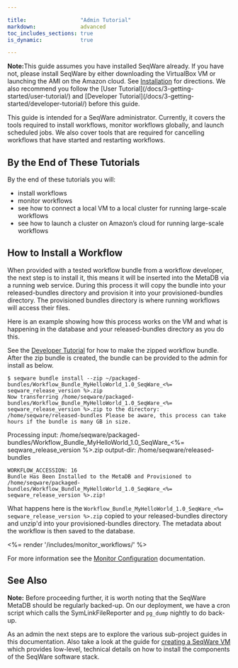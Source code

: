 ```yaml
---

title:                 "Admin Tutorial"
markdown:              advanced
toc_includes_sections: true
is_dynamic:            true

---
```


<p class="warning"><strong>Note:</strong>This guide assumes you have installed
SeqWare already. If you have not, please install SeqWare by either downloading
the VirtualBox VM or launching the AMI on the Amazon cloud.  See <a
href="/docs/2-installation/">Installation</a> for directions. We also recommend
you follow the [User Tutorial](/docs/3-getting-started/user-tutorial/) and
[Developer Tutorial](/docs/3-getting-started/developer-tutorial/) before this
guide.</p>

This guide is intended for a SeqWare administrator. Currently, it covers the
tools required to install workflows, monitor workflows globally, and launch
scheduled jobs. We also cover tools that are required for cancelling workflows
that have started and restarting workflows.

<!--In the near future, this guide will also include information on how to setup
SeqWare at your site or on the cloud.  It focuses on what you need to do to get
“real” work done e.g. to run workflows you create on datasets that require
multiple nodes to analyze the data in a reasonable amount of time.  There are
basically two approaches for this, connect the VirtualBox VM to a cluster at
your local site or to launch a full SeqWare cluster on EC2 using Starcluster.
Either of these approaches will leave you with a system that can process large
amounts of data. This guide assumes you are an IT admin at your site or are
working with an admin since some of the steps will require “root” privileges.
-->

## By the End of These Tutorials

By the end of these tutorials you will:

* install workflows
* monitor workflows
* see how to connect a local VM to a local cluster for running large-scale workflows
* see how to launch a cluster on Amazon’s cloud for running large-scale workflows

## How to Install a Workflow

<!-- make this install from a zip for the admin guide --> 
When provided with a tested workflow bundle from a workflow developer, the next step
is to install it, this means it will be inserted into the MetaDB via a running
web service.  During this process it will copy the bundle into your
released-bundles directory and provision it into your provisioned-bundles
directory. The provisioned bundles directory is where running workflows will
access their files.

Here is an example showing how this process works on the VM and what is
happening in the database and your released-bundles directory as you do this.

See the [Developer Tutorial](/docs/3-getting-started/developer-tutorial/) for
how to make the zipped workflow bundle. After the zip bundle is created, the
bundle can be provided to the admin for install as below.

	$ seqware bundle install --zip ~/packaged-bundles/Workflow_Bundle_MyHelloWorld_1.0_SeqWare_<%= seqware_release_version %>.zip 
	Now transferring /home/seqware/packaged-bundles/Workflow_Bundle_MyHelloWorld_1.0_SeqWare_<%= seqware_release_version %>.zip to the directory: /home/seqware/released-bundles Please be aware, this process can take hours if the bundle is many GB in size.
Processing input: /home/seqware/packaged-bundles/Workflow_Bundle_MyHelloWorld_1.0_SeqWare_<%= seqware_release_version %>.zip
      output-dir: /home/seqware/released-bundles
	
	WORKFLOW_ACCESSION: 16
	Bundle Has Been Installed to the MetaDB and Provisioned to /home/seqware/packaged-bundles/Workflow_Bundle_MyHelloWorld_1.0_SeqWare_<%= seqware_release_version %>.zip!


What happens here is the <code>Workflow_Bundle_MyHelloWorld_1.0_SeqWare_<%= seqware_release_version %>.zip</code> copied to your released-bundles directory and unzip'd into your provisioned-bundles directory. The metadata about the workflow is then saved to the database.

<%= render '/includes/monitor_workflows/' %>

For more information see the [Monitor Configuration](/docs/6-pipeline/monitor_configuration/) documentation.

## See Also

<p class="warning"><strong>Note:</strong>
Before proceeding further, it is worth noting that the SeqWare MetaDB should be regularly backed-up. 
On our deployment, we have a cron script which calls the SymLinkFileReporter and <code>pg_dump</code> nightly to do back-up. 
</p>


As an admin the next steps are to explore the various sub-project guides in
this documentation.  Also take a look at the guide for [creating a SeqWare
VM](/docs/2a-installation-from-scratch/) which provides low-level, technical
details on how to install the components of the SeqWare software stack. 


<!--
## Coming Soon

We are also preparing guides which will walk administrators through

* Hooking up to an SGE cluster (Pegasus)
* Hooking up to an Oozie cluster
* Hooking up to an LSF cluster
-->

